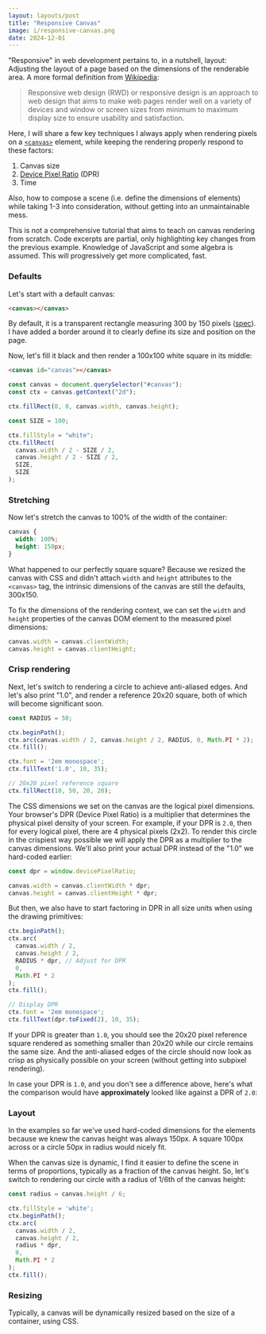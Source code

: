 ```yaml
---
layout: layouts/post
title: "Responsive Canvas"
image: i/responsive-canvas.png
date: 2024-12-01
---
```


<script>
function tailDebounce(fn, delay) {
  let timer;

  return function (...args) {
    clearTimeout(timer);
    timer = setTimeout(() => fn.apply(this, args), delay);
  };
}

const visibilityCallbacks = new WeakMap();

const viewportObserver = new IntersectionObserver((entries) => {
  for (const entry of entries) {
    entry.target.setAttribute('data-in-viewport', entry.isIntersecting);
    visibilityCallbacks.get(entry.target)?.(entry.isIntersecting);
  }
}, {
  threshold: 0.5,
});

function render(id, {init, draw, resize = true}) {
  const canvas = document.querySelector(`#${id}`);
  const ctx = canvas.getContext("2d");
  let visible = false;
  let rafId = null;

  function initOnRaf() {
    requestAnimationFrame(() => {
      init(canvas, ctx);
      // draw && draw(ctx, 0);
    });
  }

  function raf(draw) {
    rafId = requestAnimationFrame((t) => {
      raf(draw);
      draw(ctx, t);
    });
  }

  if (init) {
    initOnRaf();
  }

  if (draw) {
    visibilityCallbacks.set(canvas, (newVisible) => {
      if (newVisible) {
        if (!visible) {
          raf(draw);
        }
      } else {
        if (visible && rafId) {
          cancelAnimationFrame(rafId);
          rafId = null;
        }
      }

      visible = newVisible;
    });

    viewportObserver.observe(canvas);
  }

  if (resize && init) {
    const debouncedInitOnRaf = tailDebounce(initOnRaf, 100);

    // TODO: make this a single observer with a WeakMap for callback
    const resizeObserver = new ResizeObserver((entries) => {
      for (const entry of entries) {
        if (entry.contentRect) {
          debouncedInitOnRaf();
        }
      }
    });

    resizeObserver.observe(canvas);
  }
}

function initDprDemo(canvas, ctx, forceDpr) {
  const dpr = window.devicePixelRatio;
  const usedDpr = forceDpr || dpr;

  canvas.width = canvas.clientWidth * usedDpr;
  canvas.height = canvas.clientHeight * usedDpr;

  ctx.fillStyle = 'black';
  ctx.fillRect(0, 0, canvas.width, canvas.height);

  const RADIUS = 50;

  ctx.fillStyle = 'white';
  ctx.beginPath();
  ctx.arc(
    canvas.width / 2,
    canvas.height / 2,
    RADIUS * usedDpr,
    0,
    Math.PI * 2
  );
  ctx.fill();

  // Display DPR
  ctx.font = '2em monospace';
  ctx.fillText(usedDpr.toFixed(1), 10, 35);

  // 20x20 pixel reference square
  ctx.fillRect(10, 50, 20, 20);
}
</script>

"Responsive" in web development pertains to, in a nutshell, layout: Adjusting the
layout of a page based on the dimensions of the renderable area. A more formal
definition from [Wikipedia][1]:

> Responsive web design (RWD) or responsive design is an approach to web design
> that aims to make web pages render well on a variety of devices and window or
> screen sizes from minimum to maximum display size to ensure usability and
> satisfaction.

Here, I will share a few key techniques I always apply when rendering pixels on
a [`<canvas>`][2] element, while keeping the rendering properly respond to these
factors:

1. Canvas size
2. [Device Pixel Ratio][3] (DPR)
3. Time

Also, how to compose a scene (i.e. define the dimensions of elements) while
taking 1-3 into consideration, without getting into an unmaintainable mess.

This is not a comprehensive tutorial that aims to teach on canvas rendering from
scratch. Code excerpts are partial, only highlighting key changes from the
previous example. Knowledge of JavaScript and some algebra is assumed. This
will progressively get more complicated, fast.

[1]: https://en.wikipedia.org/wiki/Responsive_web_design
[2]: https://developer.mozilla.org/en-US/docs/Web/API/Canvas_API
[3]: https://developer.mozilla.org/en-US/docs/Web/API/Window/devicePixelRatio

### Defaults

Let's start with a default canvas:

```html
<canvas></canvas>
```

<p class="canvas-container">
  <canvas id="canvas-default" class="bordered"></canvas>
</p>

By default, it is a transparent rectangle measuring 300 by 150 pixels
([spec][4]). I have added a border around it to clearly define its size and
position on the page.

[4]: https://html.spec.whatwg.org/multipage/canvas.html#the-canvas-element:~:text=The%20width%20attribute%20defaults%20to%20300%2C%20and%20the%20height%20attribute%20defaults%20to%20150.

Now, let's fill it black and then render a 100x100 white square in its middle:

```html
<canvas id="canvas"></canvas>
```

```js
const canvas = document.querySelector("#canvas");
const ctx = canvas.getContext("2d");

ctx.fillRect(0, 0, canvas.width, canvas.height);

const SIZE = 100;

ctx.fillStyle = "white";
ctx.fillRect(
  canvas.width / 2 - SIZE / 2,
  canvas.height / 2 - SIZE / 2,
  SIZE,
  SIZE
);
```

<p class="canvas-container">
  <canvas id="canvas-with-square" class="black"></canvas>
</p>

<script>
render('canvas-with-square', {
  init(canvas, ctx) {
    ctx.fillStyle = 'black';
    ctx.fillRect(0, 0, canvas.width, canvas.height);

    const SIZE = 100;

    ctx.fillStyle = 'white';
    ctx.fillRect(
      canvas.width / 2 - SIZE / 2,
      canvas.height / 2 - SIZE / 2,
      SIZE,
      SIZE
    );
  },
});
</script>

### Stretching

Now let's stretch the canvas to 100% of the width of the container:

```css
canvas {
  width: 100%;
  height: 150px;
}
```

<p class="canvas-container">
  <canvas id="canvas-with-square-fit" class="fit black"></canvas>
</p>

<script>
render('canvas-with-square-fit', {
  init(canvas, ctx) {
    ctx.fillStyle = 'black';
    ctx.fillRect(0, 0, canvas.width, canvas.height);

    const SIZE = 100;

    ctx.fillStyle = 'white';
    ctx.fillRect(
      canvas.width / 2 - SIZE / 2,
      canvas.height / 2 - SIZE / 2,
      SIZE,
      SIZE
    );
  },
});
</script>

What happened to our perfectly square square? Because we resized the canvas with
CSS and didn't attach `width` and `height` attributes to the `<canvas>` tag, the
intrinsic dimensions of the canvas are still the defaults, 300x150.

To fix the dimensions of the rendering context, we can set the `width` and
`height` properties of the canvas DOM element to the measured pixel dimensions:

```js
canvas.width = canvas.clientWidth;
canvas.height = canvas.clientHeight;
```

<p class="canvas-container">
  <canvas id="canvas-with-square-fit-fix" class="fit black"></canvas>
</p>

<script>
render('canvas-with-square-fit-fix', {
  init(canvas, ctx) {
    canvas.width = canvas.clientWidth;
    canvas.height = canvas.clientHeight;

    ctx.fillStyle = 'black';
    ctx.fillRect(0, 0, canvas.width, canvas.height);

    const SIZE = 100;

    ctx.fillStyle = 'white';
    ctx.fillRect(
      canvas.width / 2 - SIZE / 2,
      canvas.height / 2 - SIZE / 2,
      SIZE,
      SIZE
    );
  },
});
</script>

### Crisp rendering

Next, let's switch to rendering a circle to achieve anti-aliased edges. And let's also print "1.0", and render a reference 20x20 square, both of which will become significant soon.

```js
const RADIUS = 50;

ctx.beginPath();
ctx.arc(canvas.width / 2, canvas.height / 2, RADIUS, 0, Math.PI * 2);
ctx.fill();

ctx.font = '2em monospace';
ctx.fillText('1.0', 10, 35);

// 20x20 pixel reference square
ctx.fillRect(10, 50, 20, 20);
```

<p class="canvas-container">
  <canvas id="canvas-with-circle" class="fit black"></canvas>
</p>

<script>
render('canvas-with-circle', {
  init: (canvas, ctx) => initDprDemo(canvas, ctx, 1)
});
</script>

The CSS dimensions we set on the canvas are the logical pixel dimensions. Your browser's DPR (Device Pixel Ratio) is a multiplier that determines the physical pixel density of your screen. For example, if your DPR is `2.0`, then for every logical pixel, there are 4 physical pixels (2x2). To render this circle in the
crispiest way possible we will apply the DPR as a multiplier to the
canvas dimensions. We'll also print your actual DPR instead of the "1.0" we hard-coded earlier:

```js
const dpr = window.devicePixelRatio;

canvas.width = canvas.clientWidth * dpr;
canvas.height = canvas.clientHeight * dpr;
```

But then, we also have to start factoring in DPR in all size units when using
the drawing primitives:

```js
ctx.beginPath();
ctx.arc(
  canvas.width / 2,
  canvas.height / 2,
  RADIUS * dpr, // Adjust for DPR
  0,
  Math.PI * 2
);
ctx.fill();

// Display DPR
ctx.font = '2em monospace';
ctx.fillText(dpr.toFixed(2), 10, 35);
```

<p class="canvas-container">
  <canvas id="canvas-with-circle-dpr" class="fit black"></canvas>
</p>

<script>
render('canvas-with-circle-dpr', {
  init: (canvas, ctx) => initDprDemo(canvas, ctx)
});
</script>

If your DPR is greater than `1.0`, you should see the 20x20 pixel reference
square rendered as something smaller than 20x20 while our circle remains the
same size. And the anti-aliased edges of the circle should now look as crisp as
physically possible on your screen (without getting into subpixel rendering).

In case your DPR is `1.0`, and you don't see a difference above, here's what the
comparison would have **approximately** looked like against a DPR of `2.0`:

<p class="canvas-container">
  <canvas id="canvas-dpr-compare" class="fit black"></canvas>
</p>

<script>
render('canvas-dpr-compare', {
  draw: (ctx, t) => {
    const canvas = ctx.canvas;
    const dpr = window.devicePixelRatio;

    canvas.width = canvas.clientWidth * dpr;
    canvas.height = canvas.clientHeight * dpr;

    const s = t / 1000 | 0;
    const fakeDpr = 2;
    const virtualDpr = s & 1 ? fakeDpr : 1;

    ctx.reset();
    ctx.fillRect(0, 0, canvas.width, canvas.height);

    const scale = dpr / virtualDpr;

    ctx.scale(scale, scale);

    const RADIUS = 50;

    const x = canvas.width / 2 / scale;
    const y = canvas.height / 2 / scale;
    const r = RADIUS * virtualDpr * virtualDpr / fakeDpr;

    ctx.fillStyle = 'white';
    ctx.beginPath();
    ctx.arc(x, y, r, 0, Math.PI * 2);
    ctx.fill();

    // Display DPR
    ctx.font = '2em monospace';
    ctx.fillText(virtualDpr.toFixed(1), 10, 35);

    // 20x20 pixel reference square
    ctx.fillRect(10, 50, 20, 20);

    ctx.imageSmoothingEnabled = false;

    const u = r * 2 / virtualDpr;

    ctx.drawImage(
      canvas,
      (x - r) * scale, (y - r) * scale, r * 2 * scale, r * 2 * scale,
      x - u, y - u, u * 2, u * 2
    );

    const zx = x + Math.cos(Math.PI / 4) * u;
    const zy = y - Math.sin(Math.PI / 4) * u;

    ctx.drawImage(
      canvas,
      (zx - u / 6) * scale, (zy - u / 6) * scale, u / 3 * scale, u / 3 * scale,
      x + u + u / 3, y - u + u / 3, u / 3 * 4, u / 3 * 4,
    );

    ctx.strokeStyle = '#00c0ff';
    ctx.lineWidth = 3 / scale;

    ctx.strokeRect(zx - u / 6, zy - u / 6, u / 3, u / 3);
    ctx.strokeRect(
      x + u + u / 3,
      y - u + u / 3,
      u / 3 * 4,
      u / 3 * 4,
    );

    ctx.strokeStyle = 'black';
    ctx.lineWidth = 2 / scale;

    ctx.strokeRect(
      zx - u / 6 + 1 / scale,
      zy - u / 6 + 1 / scale,
      u / 3 - 2 / scale,
      u / 3 - 2 / scale,
    );
    ctx.strokeRect(
      x + u + u / 3 + 1 / scale,
      y - u + u / 3 + 1 / scale,
      u / 3 * 4 - 2 / scale,
      u / 3 * 4 - 2 / scale,
    );
  }
});
</script>

### Layout

In the examples so far we've used hard-coded dimensions for the elements because
we knew the canvas height was always 150px. A square 100px across or a circle
50px in radius would nicely fit.

When the canvas size is dynamic, I find it easier to define the scene in terms
of proportions, typically as a fraction of the canvas height. So, let's switch
to rendering our circle with a radius of 1/6th of the canvas height:

```js
const radius = canvas.height / 6;

ctx.fillStyle = 'white';
ctx.beginPath();
ctx.arc(
  canvas.width / 2,
  canvas.height / 2,
  radius * dpr,
  0,
  Math.PI * 2
);
ctx.fill();
```

<script>
  function drawCircleScene(ctx) {
    const canvas = ctx.canvas;
    const dpr = window.devicePixelRatio;

    canvas.width = canvas.clientWidth * dpr;
    canvas.height = canvas.clientHeight * dpr;

    ctx.fillStyle = 'black';
    ctx.fillRect(0, 0, canvas.width, canvas.height);

    const radius = canvas.height / 6;

    ctx.fillStyle = 'white';
    ctx.beginPath();
    ctx.arc(
      canvas.width / 2,
      canvas.height / 2,
      radius * dpr,
      0,
      Math.PI * 2
    );
    ctx.fill();
  }
</script>

<p class="canvas-container">
  <span class="canvas-subcontainer">
    <canvas id="canvas-resize-layout" class="fit black"></canvas>
  </span>
</p>

<script>
  render('canvas-resize-layout', {
    resize: false,
    init: (_canvas, ctx) => drawCircleScene(ctx)
  });
</script>

### Resizing

Typically, a canvas will be dynamically resized based on the size of a
container, using CSS.

<p class="canvas-container">
  <span class="canvas-subcontainer auto-resize">
    <canvas id="canvas-resize-stretch" class="fit black bordered"></canvas>
  </span>
</p>

<script>
  render('canvas-resize-stretch', {
    resize: false,
    init: (_canvas, ctx) => drawCircleScene(ctx)
  });
</script>

<p class="canvas-container">
  <span class="canvas-subcontainer auto-resize">
    <canvas id="canvas-resize-draw" class="fit black bordered"></canvas>
  </span>
</p>

<script>
  render('canvas-resize-draw', {
    resize: false,
    draw: (ctx) => drawCircleScene(ctx)
  });
</script>

<p class="canvas-container">
  <span class="canvas-subcontainer auto-resize" style="width: 300px; height: auto; aspect-ratio: 300 / 150;">
    <canvas id="canvas-resize-stretch-ar" class="black bordered" style="width: 100%; height: 100%;"></canvas>
  </span>
</p>

<script>
  render('canvas-resize-stretch-ar', {
    resize: false,
    init: (_canvas, ctx) => drawCircleScene(ctx)
  });
</script>

<p class="canvas-container">
  <span id="canvas-resize-stretch-tiny-container" class="canvas-subcontainer" style="width: 80px; height: 40px;">
    <canvas id="canvas-resize-stretch-tiny" class="black" style="width: 100%; height: 100%;"></canvas>
  </span>
</p>

<script>
  render('canvas-resize-stretch-tiny', {
    resize: false,
    init: (canvas, ctx) => {
      drawCircleScene(ctx);

      const container = document.querySelector('#canvas-resize-stretch-tiny-container');
      container.style.width = '300px';
      container.style.height = '150px';
    }
  });
</script>

<script>
  const autoResizables = document.querySelectorAll('.canvas-subcontainer.auto-resize');

  setInterval(() => {
    const width = `${Math.random() * 100 + 200}px`

    autoResizables.forEach((el) => {
      el.style.width = width;
    });
  }, 1000);
</script>
